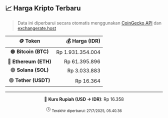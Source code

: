 

<!-- HARGA_KRIPTO -->
## 📈 Harga Kripto Terbaru

> Data ini diperbarui secara otomatis menggunakan [CoinGecko API](https://www.coingecko.com/) dan [exchangerate.host](https://exchangerate.host/)

<div align="center">

| 🪙 Token | 💰 Harga (IDR) |
|:------:|---------------:|
| 🟠 **Bitcoin (BTC)**   | Rp 1.931.354.004 |
| 🔵 **Ethereum (ETH)**  | Rp 61.395.896 |
| 🟣 **Solana (SOL)**    | Rp 3.033.883 |
| 🟢 **Tether (USDT)**   | Rp 16.364 |

---

💱 **Kurs Rupiah (USD → IDR)**: Rp 16.358

🕒 <sub>Terakhir diperbarui: 27/7/2025, 05.40.36</sub>

</div>
<!-- /HARGA_KRIPTO -->